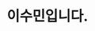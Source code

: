<div align="center">
  <h1 align="center">이수민입니다.</h1>
</div>
<!-- ![](./profile-3d-contrib/profile-green-animate.svg) -->
